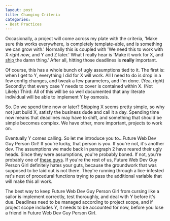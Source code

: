 ```yaml
---
layout: post
title: Changing Criteria
categories:
- Best Practices
---
```

Occasionally, a project will come across my plate with the criteria, 'Make
sure this works everywhere, is completely template-able, and is something we
can grow with.' Normally this is coupled with 'We need this to work with X
*right now*, and Y and Z later.' What I really hear is 'Make it work for X,
and [ship ](http://bit.ly/6kpqUc) the damn thing.' After all, hitting those
deadlines is **really** important.

  
Of course, this has a whole bunch of ugly assumptions tied to it. The first
is: when I get to Y, everything I did for X will work. All I need to do is
drop in a few config changes, and tweak a few parameters, and I'm done. (Yea,
right) Secondly: that every case Y needs to cover is contained within X. (Not
Likely) Third: All of this will be so well documented that any literate
individual will be able to implement Y by osmosis.

  
So. Do we spend time now or later? Shipping X seems pretty simple, so why not
just build X, satisfy the business dude and call it a day. Spending time now
means that deadlines may have to shift, and something that should be simple
becomes complex. We have other, more important, projects to work on.

  
Eventually Y comes calling. So let me introduce you to…Future Web Dev Guy
Person Girl! If you're lucky, that person is you. If you're not, it's another
dev. The assumptions we made back in paragraph 2 have reared their ugly heads.
Since they were assumptions, you're probably boned. If not, you're probably
one of [these guys](http://www.ioinformatics.org/photo/images/p4.jpg). If
you're the rest of us, Future Web Dev Guy Person Girl definitely hates your
guts, because the groundwork that was supposed to be laid out is not there.
They're running through a lice-infested rat's nest of procedural functions
trying to pass the additional variable that will make this all work.

  
The best way to keep Future Web Dev Guy Person Girl from cursing like a sailor
is implement correctly, test thoroughly, and deal with Y before it's due.
Deadlines need to be managed according to project scope, and if project scope
includes Y, it needs to be accounted for now, before you lose a friend in
Future Web Dev Guy Person Girl.


